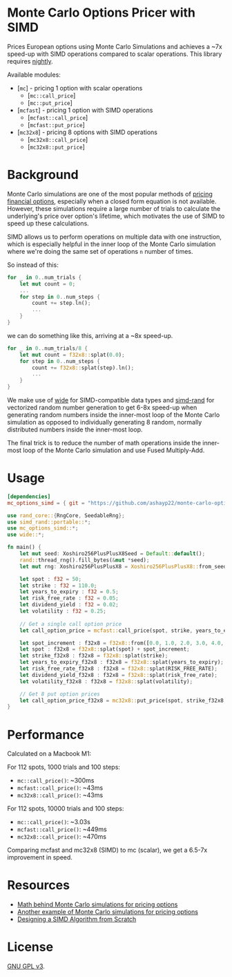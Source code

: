 # Monte Carlo Options Pricer with SIMD

Prices European options using Monte Carlo Simulations and achieves a ~7x speed-up with SIMD operations compared to scalar operations. This library requires [nightly](https://doc.rust-lang.org/book/appendix-07-nightly-rust.html).

Available modules:
* [`mc`] - pricing 1 option with scalar operations
    * [`mc::call_price`]
    * [`mc::put_price`]
* [`mcfast`] - pricing 1 option with SIMD operations
    * [`mcfast::call_price`]
    * [`mcfast::put_price`]
* [`mc32x8`] - pricing 8 options with SIMD operations
    * [`mc32x8::call_price`]
    * [`mc32x8::put_price`]
# Background

Monte Carlo simulations are one of the most popular methods of [pricing financial options](https://www.tejwin.com/en/insight/options-pricing-with-monte-carlo-simulation/), especially when a closed form equation is not available. However, these simulations require a large number of trials to calculate the underlying's price over option's lifetime, which motivates the use of SIMD to speed up these calculations. 

SIMD allows us to perform operations on multiple data with one instruction, which is especially helpful in the inner loop of the Monte Carlo simulation where we're doing the same set of operations `n` number of times. 

So instead of this:

```rust
for _ in 0..num_trials {
    let mut count = 0;
    ...
    for step in 0..num_steps {
        count += step.ln();
        ...
    }
}
```

we can do something like this, arriving at a ~8x speed-up.

```rust
for _ in 0..num_trials/8 {
    let mut count = f32x8::splat(0.0);
    for step in 0..num_steps {
        count += f32x8::splat(step).ln();
        ...
    }
}
``` 

We make use of [wide](https://docs.rs/wide/latest/wide/) for SIMD-compatible data types and [simd-rand](https://github.com/ashayp22/simd-rand) for vectorized random number generation to get 6-8x speed-up when generating random numbers inside the inner-most loop of the Monte Carlo simulation as opposed to individually generating 8 random, normally distributed numbers inside the inner-most loop.

The final trick is to reduce the number of math operations inside the inner-most loop of the Monte Carlo simulation and use Fused Multiply-Add.

# Usage

```toml
[dependencies]
mc_options_simd = { git = "https://github.com/ashayp22/monte-carlo-options-simd" }
```

```rust
use rand_core::{RngCore, SeedableRng};
use simd_rand::portable::*;
use mc_options_simd::*;
use wide::*;

fn main() {
    let mut seed: Xoshiro256PlusPlusX8Seed = Default::default();
    rand::thread_rng().fill_bytes(&mut *seed);
    let mut rng: Xoshiro256PlusPlusX8 = Xoshiro256PlusPlusX8::from_seed(seed);

    let spot : f32 = 50;
    let strike : f32 = 110.0;
    let years_to_expiry : f32 = 0.5;
    let risk_free_rate : f32 = 0.05;
    let dividend_yield : f32 = 0.02;
    let volatility : f32 = 0.25;
    
    // Get a single call option price
    let call_option_price = mcfast::call_price(spot, strike, years_to_expiry, dividend_yield, volatility, 100.0, 1000.0, &mut rng);

    let spot_increment : f32x8 = f32x8::from([0.0, 1.0, 2.0, 3.0, 4.0, 5.0, 6.0, 7.0]);
    let spot : f32x8 = f32x8::splat(spot) + spot_increment;
    let strike_f32x8 : f32x8 = f32x8::splat(strike);
    let years_to_expiry_f32x8 : f32x8 = f32x8::splat(years_to_expiry);
    let risk_free_rate_f32x8 : f32x8 = f32x8::splat(RISK_FREE_RATE);
    let dividend_yield_f32x8 : f32x8 = f32x8::splat(risk_free_rate);
    let volatility_f32x8 : f32x8 = f32x8::splat(volatility);

    // Get 8 put option prices
    let call_option_price_f32x8 = mc32x8::put_price(spot, strike_f32x8, volatility_f32x8, risk_free_rate_f32x8, years_to_expiry_f32x8, dividend_yield_f32x8, 100.0, 1000.0, &mut rng);
}
```

# Performance

Calculated on a Macbook M1:

For 112 spots, 1000 trials and 100 steps:

- `mc::call_price()`: ~300ms
- `mcfast::call_price()`: ~43ms
- `mc32x8::call_price()`: ~43ms

For 112 spots, 10000 trials and 100 steps:

- `mc::call_price()`: ~3.03s
- `mcfast::call_price()`: ~449ms
- `mc32x8::call_price()`: ~470ms

Comparing mcfast and mc32x8 (SIMD) to mc (scalar), we get a 6.5-7x improvement in speed.

# Resources

* [Math behind Monte Carlo simulations for pricing options](https://www.codearmo.com/blog/pricing-options-monte-carlo-simulation-python)
* [Another example of Monte Carlo simulations for pricing options](https://www.tejwin.com/en/insight/options-pricing-with-monte-carlo-simulation/)
* [Designing a SIMD Algorithm from Scratch](https://mcyoung.xyz/2023/11/27/simd-base64/)
# License
[GNU GPL v3](LICENSE).
